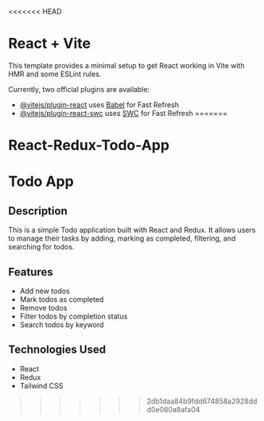 <<<<<<< HEAD
# React + Vite

This template provides a minimal setup to get React working in Vite with HMR and some ESLint rules.

Currently, two official plugins are available:

- [@vitejs/plugin-react](https://github.com/vitejs/vite-plugin-react/blob/main/packages/plugin-react/README.md) uses [Babel](https://babeljs.io/) for Fast Refresh
- [@vitejs/plugin-react-swc](https://github.com/vitejs/vite-plugin-react-swc) uses [SWC](https://swc.rs/) for Fast Refresh
=======
# React-Redux-Todo-App
# Todo App

## Description
This is a simple Todo application built with React and Redux. It allows users to manage their tasks by adding, marking as completed, filtering, and searching for todos.

## Features
- Add new todos
- Mark todos as completed
- Remove todos
- Filter todos by completion status
- Search todos by keyword

## Technologies Used
- React
- Redux
- Tailwind CSS

>>>>>>> 2db1daa84b9fdd674858a2928ddd0e080a8afa04
